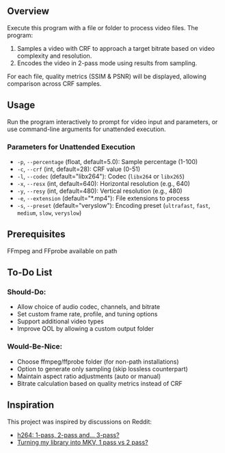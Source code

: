 ## Overview
Execute this program with a file or folder to process video files. The program:
1. Samples a video with CRF to approach a target bitrate based on video complexity and resolution.
2. Encodes the video in 2-pass mode using results from sampling.

For each file, quality metrics (SSIM & PSNR) will be displayed, allowing comparison across CRF samples.

## Usage
Run the program interactively to prompt for video input and parameters, or use command-line arguments for unattended execution.

### Parameters for Unattended Execution
- `-p`, `--percentage` (float, default=5.0): Sample percentage (1-100)
- `-c`, `--crf` (int, default=28): CRF value (0-51)
- `-l`, `--codec` (default="libx264"): Codec (`libx264` or `libx265`)
- `-x`, `--resx` (int, default=640): Horizontal resolution (e.g., 640)
- `-y`, `--resy` (int, default=480): Vertical resolution (e.g., 480)
- `-e`, `--extension` (default="*.mp4"): File extensions to process
- `-s`, `--preset` (default="veryslow"): Encoding preset (`ultrafast`, `fast`, `medium`, `slow`, `veryslow`)

## Prerequisites
FFmpeg and FFprobe available on path

## To-Do List
### Should-Do:
- Allow choice of audio codec, channels, and bitrate
- Set custom frame rate, profile, and tuning options
- Support additional video types
- Improve QOL by allowing a custom output folder

### Would-Be-Nice:
- Choose ffmpeg/ffprobe folder (for non-path installations)
- Option to generate only sampling (skip lossless counterpart)
- Maintain aspect ratio adjustments (auto or manual)
- Bitrate calculation based on quality metrics instead of CRF

## Inspiration
This project was inspired by discussions on Reddit:
- [h264: 1-pass, 2-pass and... 3-pass?](https://www.reddit.com/r/ffmpeg/s/GF1nkhH5b8)
- [Turning my library into MKV, 1 pass vs 2 pass?](https://www.reddit.com/r/PleX/s/Pb5CR7XNFo)
